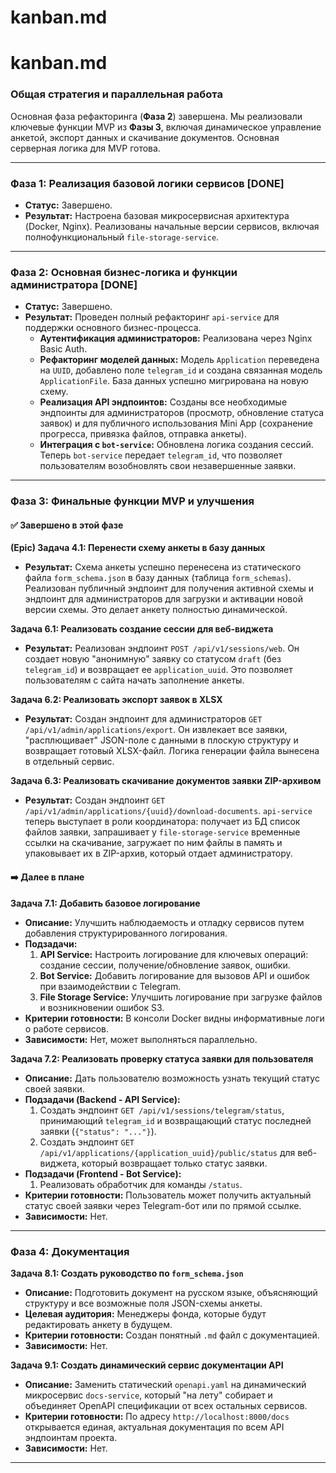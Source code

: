 # kanban.md
# kanban.md
### **Общая стратегия и параллельная работа**

Основная фаза рефакторинга (**Фаза 2**) завершена. Мы реализовали ключевые функции MVP из **Фазы 3**, включая динамическое управление анкетой, экспорт данных и скачивание документов. Основная серверная логика для MVP готова.

---
### **Фаза 1: Реализация базовой логики сервисов [DONE]**

*   **Статус:** Завершено.
*   **Результат:** Настроена базовая микросервисная архитектура (Docker, Nginx). Реализованы начальные версии сервисов, включая полнофункциональный `file-storage-service`.

---
### **Фаза 2: Основная бизнес-логика и функции администратора [DONE]**

*   **Статус:** Завершено.
*   **Результат:** Проведен полный рефакторинг `api-service` для поддержки основного бизнес-процесса.
    *   **Аутентификация администраторов:** Реализована через Nginx Basic Auth.
    *   **Рефакторинг моделей данных:** Модель `Application` переведена на `UUID`, добавлено поле `telegram_id` и создана связанная модель `ApplicationFile`. База данных успешно мигрирована на новую схему.
    *   **Реализация API эндпоинтов:** Созданы все необходимые эндпоинты для администраторов (просмотр, обновление статуса заявок) и для публичного использования Mini App (сохранение прогресса, привязка файлов, отправка анкеты).
    *   **Интеграция с `bot-service`:** Обновлена логика создания сессий. Теперь `bot-service` передает `telegram_id`, что позволяет пользователям возобновлять свои незавершенные заявки.

---
### **Фаза 3: Финальные функции MVP и улучшения**

#### ✅ **Завершено в этой фазе**

**(Epic) Задача 4.1: Перенести схему анкеты в базу данных**
*   **Результат:** Схема анкеты успешно перенесена из статического файла `form_schema.json` в базу данных (таблица `form_schemas`). Реализован публичный эндпоинт для получения активной схемы и эндпоинт для администраторов для загрузки и активации новой версии схемы. Это делает анкету полностью динамической.

**Задача 6.1: Реализовать создание сессии для веб-виджета**
*   **Результат:** Реализован эндпоинт `POST /api/v1/sessions/web`. Он создает новую "анонимную" заявку со статусом `draft` (без `telegram_id`) и возвращает ее `application_uuid`. Это позволяет пользователям с сайта начать заполнение анкеты.

**Задача 6.2: Реализовать экспорт заявок в XLSX**
*   **Результат:** Создан эндпоинт для администраторов `GET /api/v1/admin/applications/export`. Он извлекает все заявки, "расплющивает" JSON-поле с данными в плоскую структуру и возвращает готовый XLSX-файл. Логика генерации файла вынесена в отдельный сервис.

**Задача 6.3: Реализовать скачивание документов заявки ZIP-архивом**
*   **Результат:** Создан эндпоинт `GET /api/v1/admin/applications/{uuid}/download-documents`. `api-service` теперь выступает в роли координатора: получает из БД список файлов заявки, запрашивает у `file-storage-service` временные ссылки на скачивание, загружает по ним файлы в память и упаковывает их в ZIP-архив, который отдает администратору.

#### ➡️ **Далее в плане**

**Задача 7.1: Добавить базовое логирование**
*   **Описание:** Улучшить наблюдаемость и отладку сервисов путем добавления структурированного логирования.
*   **Подзадачи:**
    1.  **API Service:** Настроить логирование для ключевых операций: создание сессии, получение/обновление заявок, ошибки.
    2.  **Bot Service:** Добавить логирование для вызовов API и ошибок при взаимодействии с Telegram.
    3.  **File Storage Service:** Улучшить логирование при загрузке файлов и возникновении ошибок S3.
*   **Критерии готовности:** В консоли Docker видны информативные логи о работе сервисов.
*   **Зависимости:** Нет, может выполняться параллельно.

**Задача 7.2: Реализовать проверку статуса заявки для пользователя**
*   **Описание:** Дать пользователю возможность узнать текущий статус своей заявки.
*   **Подзадачи (Backend - API Service):**
    1.  Создать эндпоинт `GET /api/v1/sessions/telegram/status`, принимающий `telegram_id` и возвращающий статус последней заявки (`{"status": "..."}`).
    2.  Создать эндпоинт `GET /api/v1/applications/{application_uuid}/public/status` для веб-виджета, который возвращает только статус заявки.
*   **Подзадачи (Frontend - Bot Service):**
    1.  Реализовать обработчик для команды `/status`.
*   **Критерии готовности:** Пользователь может получить актуальный статус своей заявки через Telegram-бот или по прямой ссылке.
*   **Зависимости:** Нет.

---
### **Фаза 4: Документация**

**Задача 8.1: Создать руководство по `form_schema.json`**
*   **Описание:** Подготовить документ на русском языке, объясняющий структуру и все возможные поля JSON-схемы анкеты.
*   **Целевая аудитория:** Менеджеры фонда, которые будут редактировать анкету в будущем.
*   **Критерии готовности:** Создан понятный `.md` файл с документацией.
*   **Зависимости:** Нет.

**Задача 9.1: Создать динамический сервис документации API**
*   **Описание:** Заменить статический `openapi.yaml` на динамический микросервис `docs-service`, который "на лету" собирает и объединяет OpenAPI спецификации от всех остальных сервисов.
*   **Критерии готовности:** По адресу `http://localhost:8000/docs` открывается единая, актуальная документация по всем API эндпоинтам проекта.
*   **Зависимости:** Нет.
---